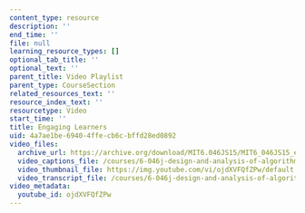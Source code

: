 ```yaml
---
content_type: resource
description: ''
end_time: ''
file: null
learning_resource_types: []
optional_tab_title: ''
optional_text: ''
parent_title: Video Playlist
parent_type: CourseSection
related_resources_text: ''
resource_index_text: ''
resourcetype: Video
start_time: ''
title: Engaging Learners
uid: 4a7ae1be-6940-4ffe-cb6c-bffd28ed0892
video_files:
  archive_url: https://archive.org/download/MIT6.046JS15/MIT6_046JS15_engaging_students_300k.mp4
  video_captions_file: /courses/6-046j-design-and-analysis-of-algorithms-spring-2015/ca03ee1d636355c69e96f94c22f8cabf_ojdXVFQfZPw.vtt
  video_thumbnail_file: https://img.youtube.com/vi/ojdXVFQfZPw/default.jpg
  video_transcript_file: /courses/6-046j-design-and-analysis-of-algorithms-spring-2015/445d9306e2f2597e37013a740e2eeb0b_ojdXVFQfZPw.pdf
video_metadata:
  youtube_id: ojdXVFQfZPw
---
```

